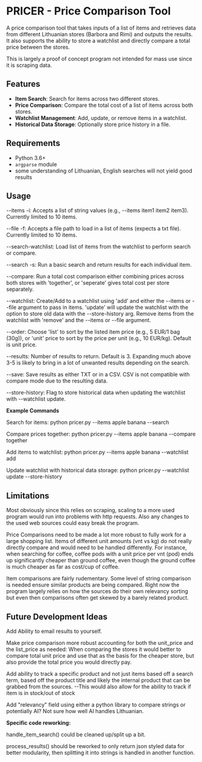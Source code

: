 # PRICER - Price Comparison Tool

A price comparison tool that takes inputs of a list of items and retrieves data from different Lithuanian stores (Barbora and Rimi) and outputs the results. It also supports the ability to store a watchlist and directly compare a total price between the stores.

This is largely a proof of concept program not intended for mass use since it is scraping data.

## Features

- **Item Search**: Search for items across two different stores.
- **Price Comparison**: Compare the total cost of a list of items across both stores.
- **Watchlist Management**: Add, update, or remove items in a watchlist.
- **Historical Data Storage**: Optionally store price history in a file.

## Requirements

- Python 3.6+
- `argparse` module
- some understanding of Lithuanian, English searches will not yield good results

## Usage

--items -i: Accepts a list of string values (e.g., --items item1 item2 item3). Currently limited to 10 items.

--file -f: Accepts a file path to load in a list of items (expects a txt file). Currently limited to 10 items.

--search-watchlist: Load list of items from the watchlist to perform search or compare.

--search -s: Run a basic search and return results for each individual item.

--compare: Run a total cost comparison either combining prices across both stores with 'together', or 'seperate' gives total cost per store separately.

--watchlist: Create/Add to a watchlist using 'add' and either the --items or --file argument to pass in items. 'update' will update the watchlist with the option to store old data with the --store-history arg. Remove items from the watchlist with 'remove' and the --items or --file argument.

--order: Choose 'list' to sort by the listed item price (e.g., 5 EUR/1 bag (30g)), or 'unit' price to sort by the price per unit (e.g., 10 EUR/kg). Default is unit price.

--results: Number of results to return. Default is 3. Expanding much above 3-5 is likely to bring in a lot of unwanted results depending on the search.

--save: Save results as either TXT or in a CSV. CSV is not compatible with compare mode due to the resulting data.

--store-history: Flag to store historical data when updating the watchlist with --watchlist update.

**Example Commands**

Search for items:
python pricer.py --items apple banana --search

Compare prices together:
python pricer.py --items apple banana --compare together

Add items to watchlist:
python pricer.py --items apple banana --watchlist add

Update watchlist with historical data storage:
python pricer.py --watchlist update --store-history

## Limitations

Most obviously since this relies on scraping, scaling to a more used program would run into problems with http requests.
Also any changes to the used web sources could easy break the program.

Price Comparisons need to be made a lot more robust to fully work for a large shopping list. 
Items of different unit amounts (vnt vs kg) do not really directly compare and would need to be handled differently.
For instance, when searching for coffee, coffee pods with a unit price per vnt (pod) ends up significantly cheaper than ground coffee, even though the ground coffee is much cheaper as far as cost/cup of coffee.

Item comparisons are fairly rudementary. Some level of string comparison is needed ensure similar products are being compared.
Right now the program largely relies on how the sources do their own relevancy sorting but even then comparisons often get skewed by a barely related product.

## Future Development Ideas

Add Ability to email results to yourself.

Make price comparison more robust accounting for both the unit_price and the list_price as needed: When comparing the stores it would better to compare total unit price and use that as the basis for the cheaper store, but also provide the total price you would directly pay.

Add ability to track a specific product and not just items based off a search term, based off the product title and likely the internal product that can be grabbed from the sources.
--This would also allow for the ability to track if item is in stock/out of stock

Add "relevancy" field using either a python library to compare strings or potentially AI? Not sure how well AI handles Lithuanian.

**Specific code reworking:**

handle_item_search() could be cleaned up/split up a bit.

process_results() should be reworked to only return json styled data for better modularity, then splitting it into strings is handled in another function.